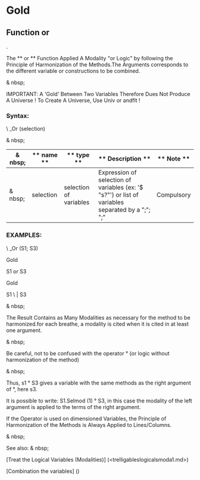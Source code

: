 # Gold

## Function or

.

The ** or ** Function Applied A Modality "or Logic" by following the Principle of Harmonization of the Methods.The Arguments corresponds to the different variable or constructions to be combined.

& nbsp;

IMPORTANT: A 'Gold' Between Two Variables Therefore Dues Not Produce A Universe \! To Create A Universe, Use Univ or andflt \!

### Syntax:

\ _Or (selection)

& nbsp;

| & nbsp; | ** name ** | ** type ** | ** Description ** | ** Note ** |
| --- | --- | --- | --- | --- |
| & nbsp; | selection | selection of variables | Expression of selection of variables (ex: '$ "s?"') or list of variables separated by a ";"; ";"| Compulsory |

### EXAMPLES:

\ _Or (S1; S3)

Gold

S1 or S3

Gold

S1 \ | S3

& nbsp;

The Result Contains as Many Modalities as necessary for the method to be harmonized.for each breathe, a modality is cited when it is cited in at least one argument.

& nbsp;

Be careful, not to be confused with the operator ° (or logic without harmonization of the method)

& nbsp;

Thus, s1 ° S3 gives a variable with the same methods as the right argument of °, here s3.

It is possible to write: S1.Selmod (1) ° S3, in this case the modality of the left argument is applied to the terms of the right argument.

If the Operator is used on dimensioned Variables, the Principle of Harmonization of the Methods is Always Applied to Lines/Columns.

& nbsp;

See also: & nbsp;

[Treat the Logical Variables (Modalities)] (<trelligableslogicalsmoda1.md>)

[Combination the variables] (<combination thevariables1.md>)